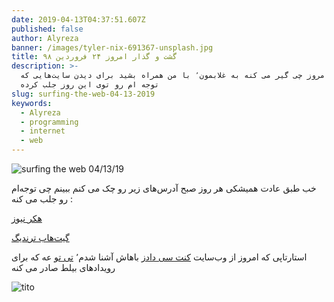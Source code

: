 ```yaml
---
date: 2019-04-13T04:37:51.607Z
published: false
author: Alyreza
banner: /images/tyler-nix-691367-unsplash.jpg
title: گشت و گذار امروز ۲۴ فروردین ۹۸
description: >-
  ببینیم امروز چی گیر می کنه به غلابمون٬ با من همراه بشید برای دیدن سایت‌هایی که
  توجه ام رو توی این روز جلب کرده
slug: surfing-the-web-04-13-2019
keywords:
  - Alyreza
  - programming
  - internet
  - web
---
```

![surfing the web 04/13/19](/images/catherine-heath-1309997-unsplash.jpg "surfing the web 04/13/19")

خب طبق عادت همیشکی هر روز صبح آدرس‌های زیر رو چک می کنم ببینم چی توجه‌ام رو جلب می کنه :

[هکر نیوز](https://news.ycombinator.com/from?site=github.com)

[گیت‌هاب ترندیگ](https://github.com/trending)

استارتاپی که امروز از وب‌سایت [کنت سی دادز](https://kentcdodds.com/workshops/hooks#register) باهاش آشنا شدم٬ [تی تو](https://ti.to/home) عه که برای رویدادهای بیلط صادر می کنه 

![tito](/images/screenshot_2019-04-13-tito-simple-powerful-event-software.png "tito")
